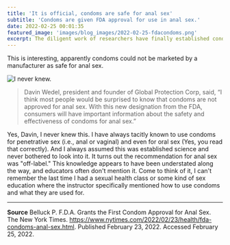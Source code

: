 ```yaml
---
title: 'It is official, condoms are safe for anal sex'
subtitle: 'Condoms are given FDA approval for use in anal sex.'
date: 2022-02-25 00:01:35
featured_image: 'images/blog_images/2022-02-25-fdacondoms.png'
excerpt: The diligent work of researchers have finally established condoms as safe for anal sex.
---
```


This is interesting, apparently condoms could not be marketed by a manufacturer as safe for anal sex. 

![I never knew.](https://c.tenor.com/X8i6_noN4isAAAAC/tony-baker-suprised.gif)

> Davin Wedel, president and founder of Global Protection Corp, said, “I think most people would be surprised to know that condoms are not approved for anal sex. With this new designation from the FDA, consumers will have important information about the safety and effectiveness of condoms for anal sex.”

Yes, Davin, I never knew this. I have always tacitly known to use condoms for penetrative sex (i.e., anal or vaginal) and even for oral sex (Yes, you read that correctly). And I always assumed this was established science and never bothered to look into it. It turns out the recommendation for anal sex was "off-label." This knowledge appears to have been understated along the way, and educators often don't mention it. Come to think of it, I can't remember the last time I had a sexual health class or some kind of sex education where the instructor specifically mentioned how to use condoms and what they are used for.

___
**Source**
Belluck P. F.D.A. Grants the First Condom Approval for Anal Sex. The New York Times. https://www.nytimes.com/2022/02/23/health/fda-condoms-anal-sex.html. Published February 23, 2022. Accessed February 25, 2022.
